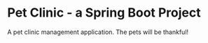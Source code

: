 
# Pet Clinic - a Spring Boot Project 
A pet clinic management application. The pets will be thankful!
